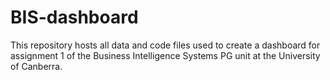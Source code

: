 # BIS-dashboard
This repository hosts all data and code files used to create a dashboard for assignment 1 of the Business Intelligence Systems PG unit at the University of Canberra. 
